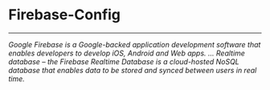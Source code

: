 # Firebase-Config

---

_Google Firebase is a Google-backed application development software that enables developers to develop iOS, Android and Web apps. ... Realtime database – the Firebase Realtime Database is a cloud-hosted NoSQL database that enables data to be stored and synced between users in real time._